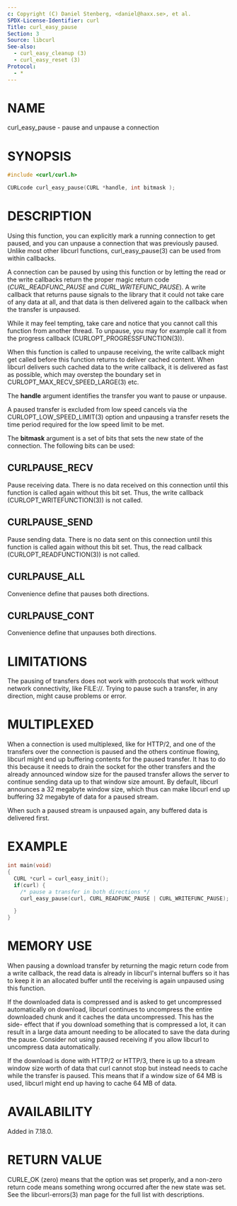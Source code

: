 ```yaml
---
c: Copyright (C) Daniel Stenberg, <daniel@haxx.se>, et al.
SPDX-License-Identifier: curl
Title: curl_easy_pause
Section: 3
Source: libcurl
See-also:
  - curl_easy_cleanup (3)
  - curl_easy_reset (3)
Protocol:
  - *
---
```


# NAME

curl_easy_pause - pause and unpause a connection

# SYNOPSIS

~~~c
#include <curl/curl.h>

CURLcode curl_easy_pause(CURL *handle, int bitmask );
~~~

# DESCRIPTION

Using this function, you can explicitly mark a running connection to get
paused, and you can unpause a connection that was previously paused. Unlike
most other libcurl functions, curl_easy_pause(3) can be used from within
callbacks.

A connection can be paused by using this function or by letting the read or
the write callbacks return the proper magic return code
(*CURL_READFUNC_PAUSE* and *CURL_WRITEFUNC_PAUSE*). A write callback
that returns pause signals to the library that it could not take care of any
data at all, and that data is then delivered again to the callback when the
transfer is unpaused.

While it may feel tempting, take care and notice that you cannot call this
function from another thread. To unpause, you may for example call it from the
progress callback (CURLOPT_PROGRESSFUNCTION(3)).

When this function is called to unpause receiving, the write callback might
get called before this function returns to deliver cached content. When
libcurl delivers such cached data to the write callback, it is delivered as
fast as possible, which may overstep the boundary set in
CURLOPT_MAX_RECV_SPEED_LARGE(3) etc.

The **handle** argument identifies the transfer you want to pause or
unpause.

A paused transfer is excluded from low speed cancels via the
CURLOPT_LOW_SPEED_LIMIT(3) option and unpausing a transfer resets the
time period required for the low speed limit to be met.

The **bitmask** argument is a set of bits that sets the new state of the
connection. The following bits can be used:

## CURLPAUSE_RECV

Pause receiving data. There is no data received on this connection until this
function is called again without this bit set. Thus, the write callback
(CURLOPT_WRITEFUNCTION(3)) is not called.

## CURLPAUSE_SEND

Pause sending data. There is no data sent on this connection until this
function is called again without this bit set. Thus, the read callback
(CURLOPT_READFUNCTION(3)) is not called.

## CURLPAUSE_ALL

Convenience define that pauses both directions.

## CURLPAUSE_CONT

Convenience define that unpauses both directions.

# LIMITATIONS

The pausing of transfers does not work with protocols that work without
network connectivity, like FILE://. Trying to pause such a transfer, in any
direction, might cause problems or error.

# MULTIPLEXED

When a connection is used multiplexed, like for HTTP/2, and one of the
transfers over the connection is paused and the others continue flowing,
libcurl might end up buffering contents for the paused transfer. It has to do
this because it needs to drain the socket for the other transfers and the
already announced window size for the paused transfer allows the server to
continue sending data up to that window size amount. By default, libcurl
announces a 32 megabyte window size, which thus can make libcurl end up
buffering 32 megabyte of data for a paused stream.

When such a paused stream is unpaused again, any buffered data is delivered
first.

# EXAMPLE

~~~c
int main(void)
{
  CURL *curl = curl_easy_init();
  if(curl) {
    /* pause a transfer in both directions */
    curl_easy_pause(curl, CURL_READFUNC_PAUSE | CURL_WRITEFUNC_PAUSE);

  }
}
~~~

# MEMORY USE

When pausing a download transfer by returning the magic return code from a
write callback, the read data is already in libcurl's internal buffers so it
has to keep it in an allocated buffer until the receiving is again unpaused
using this function.

If the downloaded data is compressed and is asked to get uncompressed
automatically on download, libcurl continues to uncompress the entire
downloaded chunk and it caches the data uncompressed. This has the side-
effect that if you download something that is compressed a lot, it can result
in a large data amount needing to be allocated to save the data during the
pause. Consider not using paused receiving if you allow libcurl to uncompress
data automatically.

If the download is done with HTTP/2 or HTTP/3, there is up to a stream window
size worth of data that curl cannot stop but instead needs to cache while the
transfer is paused. This means that if a window size of 64 MB is used, libcurl
might end up having to cache 64 MB of data.

# AVAILABILITY

Added in 7.18.0.

# RETURN VALUE

CURLE_OK (zero) means that the option was set properly, and a non-zero return
code means something wrong occurred after the new state was set. See the
libcurl-errors(3) man page for the full list with descriptions.
